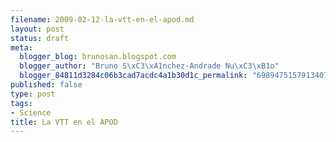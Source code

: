 ```yaml
--- 
filename: 2009-02-12-la-vtt-en-el-apod.md
layout: post
status: draft
meta: 
  blogger_blog: brunosan.blogspot.com
  blogger_author: "Bruno S\xC3\xA1nchez-Andrade Nu\xC3\xB1o"
  blogger_84811d3284c06b3cad7acdc4a1b30d1c_permalink: "6989475157913407776"
published: false
type: post
tags: 
- Science
title: La VTT en el APOD
---
```


